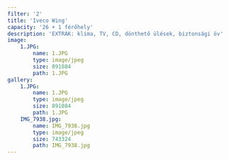 ```yaml
---
filter: '2'
title: 'Iveco Wing'
capacity: '26 + 1 férőhely'
description: 'EXTRÁK: klíma, TV, CD, dönthető ülések, biztonsági öv'
image:
    1.JPG:
        name: 1.JPG
        type: image/jpeg
        size: 891084
        path: 1.JPG
gallery:
    1.JPG:
        name: 1.JPG
        type: image/jpeg
        size: 891084
        path: 1.JPG
    IMG_7938.jpg:
        name: IMG_7938.jpg
        type: image/jpeg
        size: 743324
        path: IMG_7938.jpg
---
```

